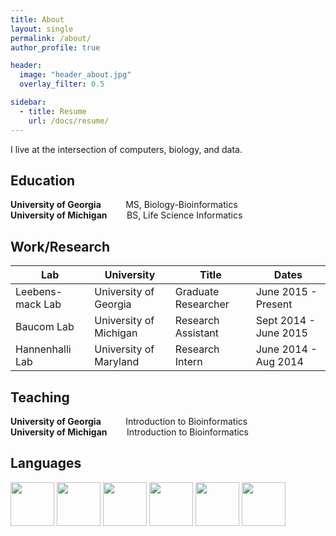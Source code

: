 ```yaml
---
title: About
layout: single
permalink: /about/
author_profile: true

header: 
  image: "header_about.jpg"
  overlay_filter: 0.5

sidebar:
  - title: Resume
    url: /docs/resume/
---
```


I live at the intersection of computers, biology, and data. 

## Education

**University of Georgia** &nbsp;&nbsp;&nbsp;&nbsp;&nbsp;&nbsp;&nbsp;&nbsp; MS, Biology-Bioinformatics
<br>**University of Michigan** &nbsp;&nbsp;&nbsp;&nbsp;&nbsp;&nbsp; BS, Life Science Informatics

## Work/Research

Lab | University | Title | Dates
--- | --- | --- | ---
Leebens-mack Lab | University of Georgia | Graduate Researcher | June 2015 - Present 
Baucom Lab | University of Michigan | Research Assistant | Sept 2014 - June 2015
Hannenhalli Lab | University of Maryland | Research Intern | June 2014 - Aug 2014

## Teaching

**University of Georgia** &nbsp;&nbsp;&nbsp;&nbsp;&nbsp;&nbsp;&nbsp;&nbsp; Introduction to Bioinformatics
<br>**University of Michigan** &nbsp;&nbsp;&nbsp;&nbsp;&nbsp;&nbsp; Introduction to Bioinformatics

## Languages

<img src="https://michelle-hwang.github.io/images/icon-python.png" width="70">
<img src="https://michelle-hwang.github.io/images/icon-R.png" width="70">
<img src="https://michelle-hwang.github.io/images/icon-perl.png" width="70">
<img src="https://michelle-hwang.github.io/images/icon-bash.png" width="70">
<img src="https://michelle-hwang.github.io/images/icon-mysql.png" width="70">
<img src="https://michelle-hwang.github.io/images/icon-cplusplus.png" width="70">
